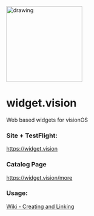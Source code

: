 <img src="https://github.com/arfct/widget.vision/assets/563095/9caf91c8-8f8f-4c9b-8574-f1d984b27267" alt="drawing" width="200"/>


# widget.vision

Web based widgets for visionOS

### Site + TestFlight:
https://widget.vision

### Catalog Page
https://widget.vision/more

### Usage: 

[Wiki - Creating and Linking](https://github.com/arfct/widget.vision/wiki/widget.vision)

